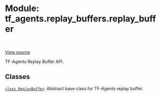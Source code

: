 <div itemscope itemtype="http://developers.google.com/ReferenceObject">
<meta itemprop="name" content="tf_agents.replay_buffers.replay_buffer" />
<meta itemprop="path" content="Stable" />
</div>

# Module: tf_agents.replay_buffers.replay_buffer

<table class="tfo-notebook-buttons tfo-api" align="left">
</table>

<a target="_blank" href="https://github.com/tensorflow/agents/tree/master/tf_agents/replay_buffers/replay_buffer.py">View
source</a>

TF-Agents Replay Buffer API.

<!-- Placeholder for "Used in" -->


## Classes

[`class ReplayBuffer`](../../tf_agents/replay_buffers/replay_buffer/ReplayBuffer.md): Abstract base class for TF-Agents replay buffer.

